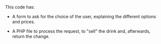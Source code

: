 This code has:

* A form to ask for the choice of the user, explaining the different options and prices.

* A PHP file to process the request, to "sell" the drink and, afterwards, return the change.
